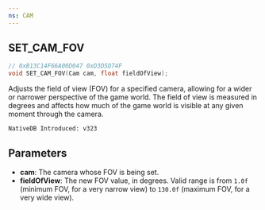 ```yaml
---
ns: CAM
---
```

## SET_CAM_FOV

```c
// 0xB13C14F66A00D047 0xD3D5D74F
void SET_CAM_FOV(Cam cam, float fieldOfView);
```

Adjusts the field of view (FOV) for a specified camera, allowing for a wider or narrower perspective of the game world. The field of view is measured in degrees and affects how much of the game world is visible at any given moment through the camera.

```
NativeDB Introduced: v323
```

## Parameters
* **cam**: The camera whose FOV is being set.
* **fieldOfView**: The new FOV value, in degrees. Valid range is from `1.0f` (minimum FOV, for a very narrow view) to `130.0f` (maximum FOV, for a very wide view).